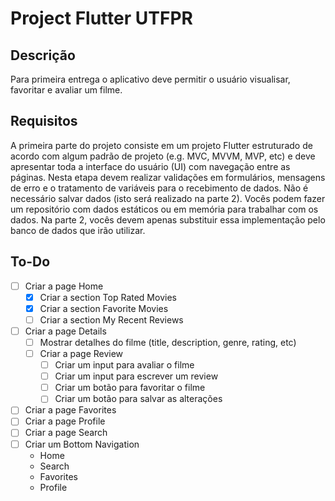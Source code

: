# Project Flutter UTFPR

## Descrição

Para primeira entrega o aplicativo deve permitir o usuário visualisar, favoritar e avaliar um filme.

## Requisitos

 A primeira parte do projeto consiste em um projeto Flutter estruturado de acordo com algum padrão de projeto (e.g. MVC, MVVM, MVP, etc) e deve apresentar toda a interface do usuário (UI) com navegação entre as páginas. Nesta etapa devem realizar validações em formulários, mensagens de erro e o tratamento de variáveis para o recebimento de dados. Não é necessário salvar dados (isto será realizado na parte 2). Vocês podem fazer um repositório com dados estáticos ou em memória para trabalhar com os dados. Na parte 2, vocês devem apenas substituir essa implementação pelo banco de dados que irão utilizar.

 ## To-Do

  - [ ] Criar a page Home
    - [x] Criar a section Top Rated Movies
    - [x] Criar a section Favorite Movies
    - [ ] Criar a section My Recent Reviews
  - [ ] Criar a page Details
    - [ ] Mostrar detalhes do filme (title, description, genre, rating, etc)
    - [ ] Criar a page Review
      - [ ] Criar um input para avaliar o filme
      - [ ] Criar um input para escrever um review
      - [ ] Criar um botão para favoritar o filme
      - [ ] Criar um botão para salvar as alterações
  - [ ] Criar a page Favorites
  - [ ] Criar a page Profile
  - [ ] Criar a page Search
  - [ ] Criar um Bottom Navigation
    - Home
    - Search
    - Favorites
    - Profile

